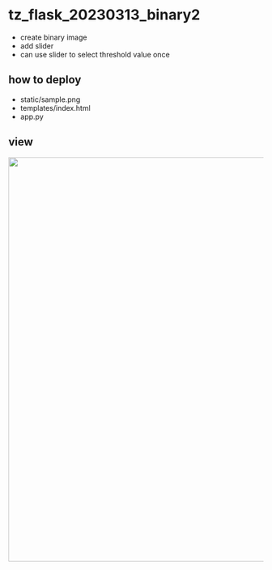 # tz_flask_20230313_binary2
* create binary image
* add slider 
* can use slider to select threshold value once


## how to deploy
- static/sample.png
- templates/index.html
- app.py

## view
<img src='binary.png' width='800'>
